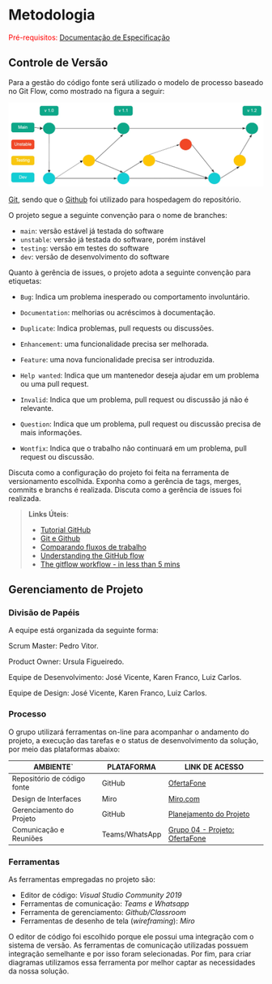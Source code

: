 
# Metodologia

<span style="color:red">Pré-requisitos: <a href="2-Especificação do Projeto.md"> Documentação de Especificação</a></span>

## Controle de Versão

Para a gestão do código fonte será utilizado o modelo de processo baseado no Git Flow, como mostrado na figura a seguir:

<img src="/docs/img/Flux.jpg" width="700">

[Git](https://git-scm.com/), sendo que o [Github](https://github.com)
foi utilizado para hospedagem do repositório.

O projeto segue a seguinte convenção para o nome de branches:

- `main`: versão estável já testada do software
- `unstable`: versão já testada do software, porém instável
- `testing`: versão em testes do software
- `dev`: versão de desenvolvimento do software

Quanto à gerência de issues, o projeto adota a seguinte convenção para
etiquetas:

- `Bug`: Indica um problema inesperado ou comportamento involuntário. 

- `Documentation`: melhorias ou acréscimos à documentação. 

- `Duplicate`: Indica problemas, pull requests ou discussões. 

- `Enhancement`: uma funcionalidade precisa ser melhorada. 

- `Feature`: uma nova funcionalidade precisa ser introduzida. 

- `Help wanted`: Indica que um mantenedor deseja ajudar em um problema ou uma pull request. 

- `Invalid`: Indica que um problema, pull request ou discussão já não é relevante. 

- `Question`: Indica que um problema, pull request ou discussão precisa de mais informações. 

- `Wontfix`: Indica que o trabalho não continuará em um problema, pull request ou discussão. 

Discuta como a configuração do projeto foi feita na ferramenta de versionamento escolhida. Exponha como a gerência de tags, merges, commits e branchs é realizada. Discuta como a gerência de issues foi realizada.

> **Links Úteis**:
> - [Tutorial GitHub](https://guides.github.com/activities/hello-world/)
> - [Git e Github](https://www.youtube.com/playlist?list=PLHz_AreHm4dm7ZULPAmadvNhH6vk9oNZA)
>  - [Comparando fluxos de trabalho](https://www.atlassian.com/br/git/tutorials/comparing-workflows)
> - [Understanding the GitHub flow](https://guides.github.com/introduction/flow/)
> - [The gitflow workflow - in less than 5 mins](https://www.youtube.com/watch?v=1SXpE08hvGs)

## Gerenciamento de Projeto

### Divisão de Papéis

   A equipe está organizada da seguinte forma: 

Scrum Master: Pedro Vitor. 

Product Owner: Ursula Figueiredo. 

Equipe de Desenvolvimento: José Vicente, Karen Franco, Luiz Carlos. 

Equipe de Design: José Vicente, Karen Franco, Luiz Carlos.

### Processo

O grupo utilizará ferramentas on-line para acompanhar o andamento do projeto, a execução das tarefas e o status de desenvolvimento da solução, por meio das plataformas abaixo: 

|         AMBIENTE`          |        PLATAFORMA         |                  LINK DE ACESSO                               |
|----------------------------|---------------------------|---------------------------------------------------------------|
|Repositório de código fonte |         GitHub            |[OfertaFone](https://github.com/ICEI-PUC-Minas-PMV-ADS/oferta_fone)|
|Design de Interfaces        |         Miro              |[Miro.com](https://miro.com/app/board/uXjVPXc-W4E=/?share_link_id=735742997379)|
|Gerenciamento do Projeto    |         GitHub            |[Planejamento do Projeto](https://github.com/orgs/ICEI-PUC-Minas-PMV-ADS/projects/61/views/1)  |
|Comunicação e Reuniões      |      Teams/WhatsApp       |[Grupo 04 - Projeto: OfertaFone](https://teams.microsoft.com/l/channel/19%3a129553a617b6458dbd85f9d0b3529095%40thread.tacv2/Grupo%25204%2520-%2520Segunda%252020h%2520-%2520Troca%2520celulares?groupId=4b320cea-c5c5-4c56-a163-6d1bcaa5ef3f&tenantId=14cbd5a7-ec94-46ba-b314-cc0fc972a161)|

### Ferramentas

As ferramentas empregadas no projeto são:

- Editor de código: *Visual Studio Community 2019*
- Ferramentas de comunicação: *Teams e Whatsapp*
- Ferramenta de gerenciamento: *Github/Classroom*
- Ferramentas de desenho de tela (*wireframing*): *Miro*

O editor de código foi escolhido porque ele possui uma integração com o
sistema de versão. As ferramentas de comunicação utilizadas possuem
integração semelhante e por isso foram selecionadas. Por fim, para criar
diagramas utilizamos essa ferramenta por melhor captar as
necessidades da nossa solução.
